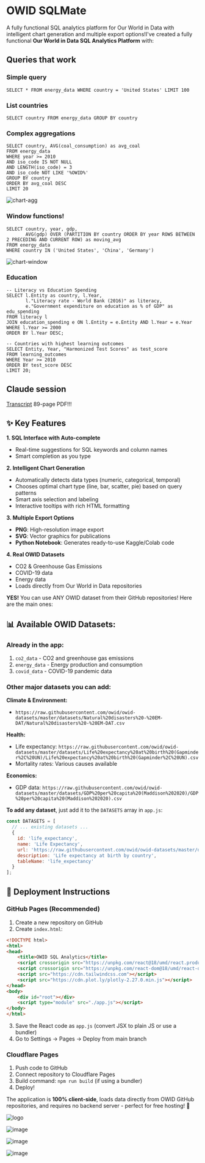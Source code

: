# OWID SQLMate

A fully functional SQL analytics platform for Our World in Data with intelligent chart generation and multiple export options!I've created a fully functional **Our World in Data SQL Analytics Platform** with:

## Queries that work

### Simple query

```
SELECT * FROM energy_data WHERE country = 'United States' LIMIT 100
```

### List countries

```
SELECT country FROM energy_data GROUP BY country
```

### Complex aggregations

```
SELECT country, AVG(coal_consumption) as avg_coal
FROM energy_data
WHERE year >= 2010
AND iso_code IS NOT NULL 
AND LENGTH(iso_code) = 3
AND iso_code NOT LIKE '%OWID%'
GROUP BY country 
ORDER BY avg_coal DESC 
LIMIT 20
```

![chart-agg](chart-agg.png)

### Window functions!

```
SELECT country, year, gdp,
       AVG(gdp) OVER (PARTITION BY country ORDER BY year ROWS BETWEEN 2 PRECEDING AND CURRENT ROW) as moving_avg
FROM energy_data
WHERE country IN ('United States', 'China', 'Germany')
```

![chart-window](chart-window.png)

### Education

```
-- Literacy vs Education Spending
SELECT l.Entity as country, l.Year, 
       l."Literacy rate - World Bank (2016)" as literacy,
       e."Government expenditure on education as % of GDP" as edu_spending
FROM literacy l
JOIN education_spending e ON l.Entity = e.Entity AND l.Year = e.Year
WHERE l.Year >= 2000
ORDER BY l.Year DESC;

-- Countries with highest learning outcomes
SELECT Entity, Year, "Harmonized Test Scores" as test_score
FROM learning_outcomes
WHERE Year >= 2010
ORDER BY test_score DESC
LIMIT 20;
```

## Claude session

[Transcript](claude.pdf) 89-page PDF!!!

## ✨ Key Features

**1. SQL Interface with Auto-complete**
- Real-time suggestions for SQL keywords and column names
- Smart completion as you type

**2. Intelligent Chart Generation**
- Automatically detects data types (numeric, categorical, temporal)
- Chooses optimal chart type (line, bar, scatter, pie) based on query patterns
- Smart axis selection and labeling
- Interactive tooltips with rich HTML formatting

**3. Multiple Export Options**
- **PNG**: High-resolution image export
- **SVG**: Vector graphics for publications
- **Python Notebook**: Generates ready-to-use Kaggle/Colab code

**4. Real OWID Datasets**
- CO2 & Greenhouse Gas Emissions
- COVID-19 data
- Energy data
- Loads directly from Our World in Data repositories

**YES!** You can use ANY OWID dataset from their GitHub repositories! Here are the main ones:

## 📊 Available OWID Datasets:

### **Already in the app:**
1. `co2_data` - CO2 and greenhouse gas emissions
2. `energy_data` - Energy production and consumption
3. `covid_data` - COVID-19 pandemic data

### **Other major datasets you can add:**

**Climate & Environment:**
- `https://raw.githubusercontent.com/owid/owid-datasets/master/datasets/Natural%20disasters%20-%20EM-DAT/Natural%20disasters%20-%20EM-DAT.csv`

**Health:**
- Life expectancy: `https://raw.githubusercontent.com/owid/owid-datasets/master/datasets/Life%20expectancy%20at%20birth%20(Gapminder%2C%20UN)/Life%20expectancy%20at%20birth%20(Gapminder%2C%20UN).csv`
- Mortality rates: Various causes available

**Economics:**
- GDP data: `https://raw.githubusercontent.com/owid/owid-datasets/master/datasets/GDP%20per%20capita%20(Maddison%202020)/GDP%20per%20capita%20(Maddison%202020).csv`

**To add any dataset**, just add it to the `DATASETS` array in `app.js`:

```javascript
const DATASETS = [
  // ... existing datasets ...
  { 
    id: 'life_expectancy',
    name: 'Life Expectancy',
    url: 'https://raw.githubusercontent.com/owid/owid-datasets/master/datasets/Life%20expectancy%20at%20birth%20(Gapminder%2C%20UN)/Life%20expectancy%20at%20birth%20(Gapminder%2C%20UN).csv',
    description: 'Life expectancy at birth by country',
    tableName: 'life_expectancy'
  }
];
```

## 🚀 Deployment Instructions

### **GitHub Pages** (Recommended)

1. Create a new repository on GitHub
2. Create `index.html`:

```html
<!DOCTYPE html>
<html>
<head>
    <title>OWID SQL Analytics</title>
    <script crossorigin src="https://unpkg.com/react@18/umd/react.production.min.js"></script>
    <script crossorigin src="https://unpkg.com/react-dom@18/umd/react-dom.production.min.js"></script>
    <script src="https://cdn.tailwindcss.com"></script>
    <script src="https://cdn.plot.ly/plotly-2.27.0.min.js"></script>
</head>
<body>
    <div id="root"></div>
    <script type="module" src="./app.js"></script>
</body>
</html>
```

3. Save the React code as `app.js` (convert JSX to plain JS or use a bundler)
4. Go to Settings → Pages → Deploy from main branch

### **Cloudflare Pages**

1. Push code to GitHub
2. Connect repository to Cloudflare Pages
3. Build command: `npm run build` (if using a bundler)
4. Deploy!

The application is **100% client-side**, loads data directly from OWID GitHub repositories, and requires no backend server - perfect for free hosting! 🎉

![logo](logo-256.png)

![image](image-256.png)

![image](image-512.png)

![image](image.png)
